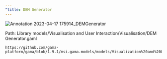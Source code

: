 ```yaml
---
^title: DEM Generator
---
```


![Annotation 2023-04-17 175914_DEMGenerator](https://user-images.githubusercontent.com/4437331/232657633-0cf84068-8074-4ccd-94e6-2e8cd1f567ab.png)

Path: Library models/Visualisation and User Interaction/Visualisation/DEM Generator.gaml

```gaml reference
https://github.com/gama-platform/gama/blob/1.9.1/msi.gama.models/models/Visualization%20and%20User%20Interaction/Visualization/DEM%20Generator.gaml
```